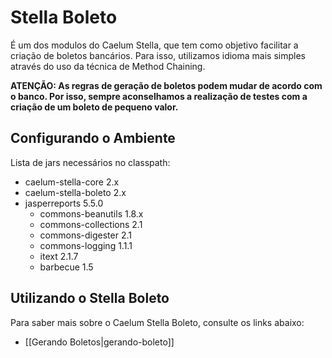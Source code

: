 # Stella Boleto

É um dos modulos do Caelum Stella, que tem como objetivo facilitar a criação de boletos bancários. Para isso, utilizamos idioma mais simples através do uso da técnica de Method Chaining.

**ATENÇÃO: As regras de geração de boletos podem mudar de acordo com o banco. Por isso, sempre aconselhamos a realização de testes com a criação de um boleto de pequeno valor.**

## Configurando o Ambiente

Lista de jars necessários no classpath:

* caelum-stella-core 2.x
* caelum-stella-boleto 2.x
* jasperreports 5.5.0
    * commons-beanutils 1.8.x
    * commons-collections 2.1
    * commons-digester 2.1
    * commons-logging 1.1.1
    * itext 2.1.7
    * barbecue 1.5

## Utilizando o Stella Boleto
Para saber mais sobre o Caelum Stella Boleto, consulte os links abaixo:

* [[Gerando Boletos|gerando-boleto]]